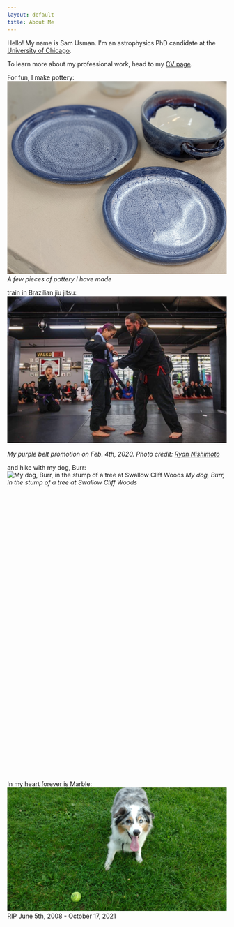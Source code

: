 ```yaml
---
layout: default
title: About Me
---
```


Hello! My name is Sam Usman. I'm an astrophysics PhD candidate at the [University of Chicago](https://astrophysics.uchicago.edu).

To learn more about my professional work, head to my [CV page](CV.md).

For fun, I make pottery:
![A few pieces of pottery I have made](/assets/img/pottery.jpg)
*A few pieces of pottery I have made*

train in Brazilian jiu jitsu:
![My purple belt promotion on Feb. 4th, 2020. Photo credit: Ryan Nishimoto](/assets/img/bjj.png)

*My purple belt promotion on Feb. 4th, 2020. Photo credit: [Ryan Nishimoto](https://www.instagram.com/nishifoto/)*

and hike with my dog, Burr:
![My dog, Burr, in the stump of a tree at Swallow Cliff Woods](/assets/img/hike_with_burr.jpg)
*My dog, Burr, in the stump of a tree at Swallow Cliff Woods*

<br />
<br />
<br />
<br />
<br />
<br />
<br />
<br />
<br />
<br />
<br />
<br />
<br />
<br />
<br />
<br />
<br />
<br />
<br />
<br />
<br />
<br />
<br />
<br />
<br />
<br />
<br />
<br />
<br />
<br />
<br />
<br />
<br />
<br />
<br />
<br />
<br />
<br />

In my heart forever is Marble:
![Marble](/assets/img/marble.jpg)
RIP June 5th, 2008 - October 17, 2021
